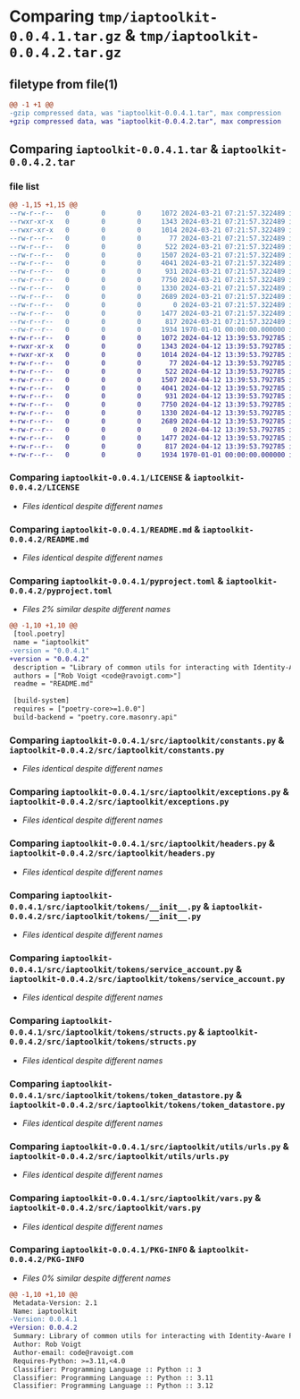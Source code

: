 # Comparing `tmp/iaptoolkit-0.0.4.1.tar.gz` & `tmp/iaptoolkit-0.0.4.2.tar.gz`

## filetype from file(1)

```diff
@@ -1 +1 @@
-gzip compressed data, was "iaptoolkit-0.0.4.1.tar", max compression
+gzip compressed data, was "iaptoolkit-0.0.4.2.tar", max compression
```

## Comparing `iaptoolkit-0.0.4.1.tar` & `iaptoolkit-0.0.4.2.tar`

### file list

```diff
@@ -1,15 +1,15 @@
--rw-r--r--   0        0        0     1072 2024-03-21 07:21:57.322489 iaptoolkit-0.0.4.1/LICENSE
--rwxr-xr-x   0        0        0     1343 2024-03-21 07:21:57.322489 iaptoolkit-0.0.4.1/README.md
--rwxr-xr-x   0        0        0     1014 2024-03-21 07:21:57.322489 iaptoolkit-0.0.4.1/pyproject.toml
--rw-r--r--   0        0        0       77 2024-03-21 07:21:57.322489 iaptoolkit-0.0.4.1/src/iaptoolkit/__init__.py
--rw-r--r--   0        0        0      522 2024-03-21 07:21:57.322489 iaptoolkit-0.0.4.1/src/iaptoolkit/constants.py
--rw-r--r--   0        0        0     1507 2024-03-21 07:21:57.322489 iaptoolkit-0.0.4.1/src/iaptoolkit/exceptions.py
--rw-r--r--   0        0        0     4041 2024-03-21 07:21:57.322489 iaptoolkit-0.0.4.1/src/iaptoolkit/headers.py
--rw-r--r--   0        0        0      931 2024-03-21 07:21:57.322489 iaptoolkit-0.0.4.1/src/iaptoolkit/tokens/__init__.py
--rw-r--r--   0        0        0     7750 2024-03-21 07:21:57.322489 iaptoolkit-0.0.4.1/src/iaptoolkit/tokens/service_account.py
--rw-r--r--   0        0        0     1330 2024-03-21 07:21:57.322489 iaptoolkit-0.0.4.1/src/iaptoolkit/tokens/structs.py
--rw-r--r--   0        0        0     2689 2024-03-21 07:21:57.322489 iaptoolkit-0.0.4.1/src/iaptoolkit/tokens/token_datastore.py
--rw-r--r--   0        0        0        0 2024-03-21 07:21:57.322489 iaptoolkit-0.0.4.1/src/iaptoolkit/utils/__init__.py
--rw-r--r--   0        0        0     1477 2024-03-21 07:21:57.322489 iaptoolkit-0.0.4.1/src/iaptoolkit/utils/urls.py
--rw-r--r--   0        0        0      817 2024-03-21 07:21:57.322489 iaptoolkit-0.0.4.1/src/iaptoolkit/vars.py
--rw-r--r--   0        0        0     1934 1970-01-01 00:00:00.000000 iaptoolkit-0.0.4.1/PKG-INFO
+-rw-r--r--   0        0        0     1072 2024-04-12 13:39:53.792785 iaptoolkit-0.0.4.2/LICENSE
+-rwxr-xr-x   0        0        0     1343 2024-04-12 13:39:53.792785 iaptoolkit-0.0.4.2/README.md
+-rwxr-xr-x   0        0        0     1014 2024-04-12 13:39:53.792785 iaptoolkit-0.0.4.2/pyproject.toml
+-rw-r--r--   0        0        0       77 2024-04-12 13:39:53.792785 iaptoolkit-0.0.4.2/src/iaptoolkit/__init__.py
+-rw-r--r--   0        0        0      522 2024-04-12 13:39:53.792785 iaptoolkit-0.0.4.2/src/iaptoolkit/constants.py
+-rw-r--r--   0        0        0     1507 2024-04-12 13:39:53.792785 iaptoolkit-0.0.4.2/src/iaptoolkit/exceptions.py
+-rw-r--r--   0        0        0     4041 2024-04-12 13:39:53.792785 iaptoolkit-0.0.4.2/src/iaptoolkit/headers.py
+-rw-r--r--   0        0        0      931 2024-04-12 13:39:53.792785 iaptoolkit-0.0.4.2/src/iaptoolkit/tokens/__init__.py
+-rw-r--r--   0        0        0     7750 2024-04-12 13:39:53.792785 iaptoolkit-0.0.4.2/src/iaptoolkit/tokens/service_account.py
+-rw-r--r--   0        0        0     1330 2024-04-12 13:39:53.792785 iaptoolkit-0.0.4.2/src/iaptoolkit/tokens/structs.py
+-rw-r--r--   0        0        0     2689 2024-04-12 13:39:53.792785 iaptoolkit-0.0.4.2/src/iaptoolkit/tokens/token_datastore.py
+-rw-r--r--   0        0        0        0 2024-04-12 13:39:53.792785 iaptoolkit-0.0.4.2/src/iaptoolkit/utils/__init__.py
+-rw-r--r--   0        0        0     1477 2024-04-12 13:39:53.792785 iaptoolkit-0.0.4.2/src/iaptoolkit/utils/urls.py
+-rw-r--r--   0        0        0      817 2024-04-12 13:39:53.792785 iaptoolkit-0.0.4.2/src/iaptoolkit/vars.py
+-rw-r--r--   0        0        0     1934 1970-01-01 00:00:00.000000 iaptoolkit-0.0.4.2/PKG-INFO
```

### Comparing `iaptoolkit-0.0.4.1/LICENSE` & `iaptoolkit-0.0.4.2/LICENSE`

 * *Files identical despite different names*

### Comparing `iaptoolkit-0.0.4.1/README.md` & `iaptoolkit-0.0.4.2/README.md`

 * *Files identical despite different names*

### Comparing `iaptoolkit-0.0.4.1/pyproject.toml` & `iaptoolkit-0.0.4.2/pyproject.toml`

 * *Files 2% similar despite different names*

```diff
@@ -1,10 +1,10 @@
 [tool.poetry]
 name = "iaptoolkit"
-version = "0.0.4.1"
+version = "0.0.4.2"
 description = "Library of common utils for interacting with Identity-Aware Proxies"
 authors = ["Rob Voigt <code@ravoigt.com>"]
 readme = "README.md"
 
 [build-system]
 requires = ["poetry-core>=1.0.0"]
 build-backend = "poetry.core.masonry.api"
```

### Comparing `iaptoolkit-0.0.4.1/src/iaptoolkit/constants.py` & `iaptoolkit-0.0.4.2/src/iaptoolkit/constants.py`

 * *Files identical despite different names*

### Comparing `iaptoolkit-0.0.4.1/src/iaptoolkit/exceptions.py` & `iaptoolkit-0.0.4.2/src/iaptoolkit/exceptions.py`

 * *Files identical despite different names*

### Comparing `iaptoolkit-0.0.4.1/src/iaptoolkit/headers.py` & `iaptoolkit-0.0.4.2/src/iaptoolkit/headers.py`

 * *Files identical despite different names*

### Comparing `iaptoolkit-0.0.4.1/src/iaptoolkit/tokens/__init__.py` & `iaptoolkit-0.0.4.2/src/iaptoolkit/tokens/__init__.py`

 * *Files identical despite different names*

### Comparing `iaptoolkit-0.0.4.1/src/iaptoolkit/tokens/service_account.py` & `iaptoolkit-0.0.4.2/src/iaptoolkit/tokens/service_account.py`

 * *Files identical despite different names*

### Comparing `iaptoolkit-0.0.4.1/src/iaptoolkit/tokens/structs.py` & `iaptoolkit-0.0.4.2/src/iaptoolkit/tokens/structs.py`

 * *Files identical despite different names*

### Comparing `iaptoolkit-0.0.4.1/src/iaptoolkit/tokens/token_datastore.py` & `iaptoolkit-0.0.4.2/src/iaptoolkit/tokens/token_datastore.py`

 * *Files identical despite different names*

### Comparing `iaptoolkit-0.0.4.1/src/iaptoolkit/utils/urls.py` & `iaptoolkit-0.0.4.2/src/iaptoolkit/utils/urls.py`

 * *Files identical despite different names*

### Comparing `iaptoolkit-0.0.4.1/src/iaptoolkit/vars.py` & `iaptoolkit-0.0.4.2/src/iaptoolkit/vars.py`

 * *Files identical despite different names*

### Comparing `iaptoolkit-0.0.4.1/PKG-INFO` & `iaptoolkit-0.0.4.2/PKG-INFO`

 * *Files 0% similar despite different names*

```diff
@@ -1,10 +1,10 @@
 Metadata-Version: 2.1
 Name: iaptoolkit
-Version: 0.0.4.1
+Version: 0.0.4.2
 Summary: Library of common utils for interacting with Identity-Aware Proxies
 Author: Rob Voigt
 Author-email: code@ravoigt.com
 Requires-Python: >=3.11,<4.0
 Classifier: Programming Language :: Python :: 3
 Classifier: Programming Language :: Python :: 3.11
 Classifier: Programming Language :: Python :: 3.12
```

